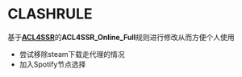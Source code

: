 # CLASHRULE

基于[**ACL4SSR**](https://github.com/ACL4SSR/ACL4SSR)的**ACL4SSR_Online_Full**规则进行修改从而方便个人使用

- 尝试移除steam下载走代理的情况
- 加入Spotify节点选择
